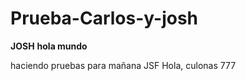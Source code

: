 # Prueba-Carlos-y-josh
 **JOSH** 
 **hola mundo**


haciendo pruebas para mañana 
JSF
Hola, culonas 777